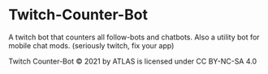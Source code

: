 # Twitch-Counter-Bot
A twitch bot that counters all follow-bots and chatbots. Also a utility bot for mobile chat mods. (seriously twitch, fix your app)

Twitch Counter-Bot © 2021 by ATLAS is licensed under CC BY-NC-SA 4.0 
